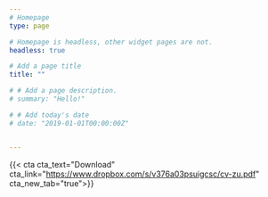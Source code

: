 ```yaml
---
# Homepage
type: page

# Homepage is headless, other widget pages are not.
headless: true

# Add a page title
title: ""  

# # Add a page description.
# summary: "Hello!"  

# # Add today's date
# date: "2019-01-01T00:00:00Z"  


---
```


<script type="text/javascript" src="https://www.dropbox.com/static/api/2/dropins.js" id="dropboxjs" data-app-key="ham4qiyju4gpfz9"></script>

{{< cta cta_text="Download" cta_link="https://www.dropbox.com/s/v376a03psuigcsc/cv-zu.pdf" cta_new_tab="true">}}

<a href="https://www.dropbox.com/s/e8n0l83yknn60bt/CV.pdf" class="dropbox-embed" data-height="700px"></a>

